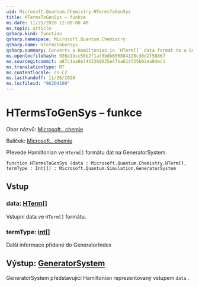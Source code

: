 ```yaml
---
uid: Microsoft.Quantum.Chemistry.HTermsToGenSys
title: HTermsToGenSys – funkce
ms.date: 11/25/2020 12:00:00 AM
ms.topic: article
qsharp.kind: function
qsharp.namespace: Microsoft.Quantum.Chemistry
qsharp.name: HTermsToGenSys
qsharp.summary: Converts a Hamiltonian in `HTerm[]` data format to a GeneratorSystem.
ms.openlocfilehash: 936e1bcc58b2f1af3bdb606884128c38d2f58867
ms.sourcegitcommit: a87c1aa8e7453360025e47ba614f25b02ea84ec3
ms.translationtype: MT
ms.contentlocale: cs-CZ
ms.lasthandoff: 11/26/2020
ms.locfileid: "96204109"
---
```

# <a name="htermstogensys-function"></a>HTermsToGenSys – funkce

Obor názvů: [Microsoft.. chemie](xref:Microsoft.Quantum.Chemistry)

Balíček: [Microsoft.. chemie](https://nuget.org/packages/Microsoft.Quantum.Chemistry)


Převede Hamiltonian ve `HTerm[]` formátu dat na GeneratorSystem.

```qsharp
function HTermsToGenSys (data : Microsoft.Quantum.Chemistry.HTerm[], termType : Int[]) : Microsoft.Quantum.Simulation.GeneratorSystem
```


## <a name="input"></a>Vstup

### <a name="data--hterm"></a>data: [HTerm](xref:Microsoft.Quantum.Chemistry.HTerm)[]

Vstupní data ve `HTerm[]` formátu.


### <a name="termtype--int"></a>termType: [int](xref:microsoft.quantum.lang-ref.int)[]

Další informace přidané do GeneratorIndex



## <a name="output--generatorsystem"></a>Výstup: [GeneratorSystem](xref:Microsoft.Quantum.Simulation.GeneratorSystem)

GeneratorSystem představující Hamiltonian reprezentovaný vstupem `data` .